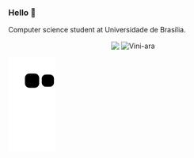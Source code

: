 ### Hello 👋

Computer science student at Universidade de Brasília.

<div align="center">
  <img src="https://github-readme-stats.vercel.app/api?username=Vini-ara&show_icons=true&count_private=true&hide_border=true&theme=onedark" align="center" />
  <img align="center" src="https://github-readme-streak-stats.herokuapp.com/?user=Vini-ara&&theme=onedark" alt="Vini-ara" />
</div> 

![Snake animation](https://github.com/Vini-ara/Vini-ara/blob/output/github-contribution-grid-snake.svg)
